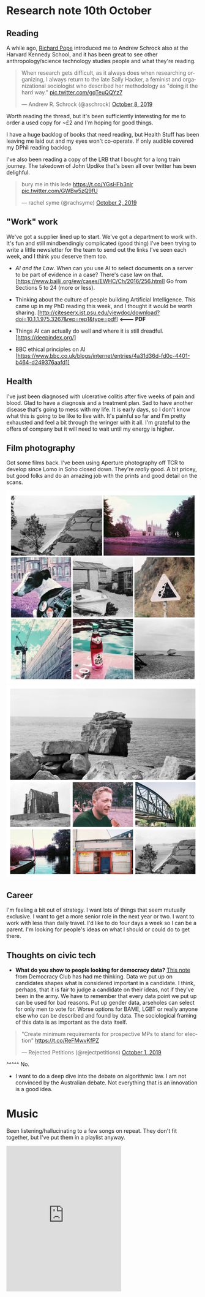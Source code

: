 # Research note 10th October

## Reading
A while ago, [Richard Pope](https://twitter.com/richardjpope) introduced me to Andrew Schrock also at the Harvard Kennedy School, and it has been great to see other anthropology/science technology studies people and what they're reading.
<blockquote class="twitter-tweet" data-partner="tweetdeck"><p lang="en" dir="ltr">When research gets difficult, as it always does when researching organizing, I always return to the late Sally Hacker, a feminist and organizational sociologist who described her methodology as &quot;doing it the hard way.&quot; <a href="https://t.co/gqTeuQQYz7">pic.twitter.com/gqTeuQQYz7</a></p>&mdash; Andrew R. Schrock (@aschrock) <a href="https://twitter.com/aschrock/status/1181618371411898368?ref_src=twsrc%5Etfw">October 8, 2019</a></blockquote>
<script async src="https://platform.twitter.com/widgets.js" charset="utf-8"></script>
Worth reading the thread, but it's been sufficiently interesting for me to order a used copy for ~£2 and I'm hoping for good things.

I have a huge backlog of books that need reading, but Health Stuff has been leaving me laid out and my eyes won't co-operate. If only audible covered my DPhil reading backlog.

I've also been reading a copy of the LRB that I bought for a long train journey. The takedown of John Updike that's been all over twitter has been delighful.
<blockquote class="twitter-tweet" data-partner="tweetdeck"><p lang="en" dir="ltr">bury me in this lede <a href="https://t.co/YGsHFb3nlr">https://t.co/YGsHFb3nlr</a> <a href="https://t.co/GWBw5zQ9fU">pic.twitter.com/GWBw5zQ9fU</a></p>&mdash; rachel syme (@rachsyme) <a href="https://twitter.com/rachsyme/status/1179483785211060231?ref_src=twsrc%5Etfw">October 2, 2019</a></blockquote>
<script async src="https://platform.twitter.com/widgets.js" charset="utf-8"></script>

## "Work" work
We've got a supplier lined up to start. We've got a department to work with. It's fun and still mindbendingly complicated (good thing)
I've been trying to write a little newsletter for the team to send out the links I've seen each week, and I think you deserve them too.
- *AI and the Law*. When can you use AI to select documents on a server to be part of evidence in a case? There's case law on that.
[https://www.bailii.org/ew/cases/EWHC/Ch/2016/256.html]
Go from Sections 5 to 24 (more or less).

- Thinking about the culture of people building Artificial Intelligence.
This came up in my PhD reading this week, and I thought it would be worth sharing.
[http://citeseerx.ist.psu.edu/viewdoc/download?doi=10.1.1.975.3267&rep=rep1&type=pdf] **<--- PDF**

- Things AI can actually do well and where it is still dreadful.
[https://deepindex.org/]

- BBC ethical principles on AI
[https://www.bbc.co.uk/blogs/internet/entries/4a31d36d-fd0c-4401-b464-d249376aafd1]

## Health
I've just been diagnosed with ulcerative colitis after five weeks of pain and blood. Glad to have a diagnosis and a treatment plan. Sad to have another disease that's going to mess with my life. It is early days, so I don't know what this is going to be like to live with. It's painful so far and I'm pretty exhausted and feel a bit through the wringer with it all. I'm grateful to the offers of company but it will need to wait until my energy is higher.

## Film photography
Got some films back. I've been using Aperture photography off TCR to develop since Lomo in Soho closed down. They're _really_ good. A bit pricey, but good folks and do an amazing job with the prints and good detail on the scans.

![collage of black and white, purple and colour shots](https://raw.githubusercontent.com/blangry/thedoctorate/master/B014457-R1-01-00A-COLLAGE.jpg "collage of black and white, purple and colour shots")
<br>
![collage of black and white, purple and colour shots](https://raw.githubusercontent.com/blangry/thedoctorate/master/B014457-R1-17-16A-COLLAGE.jpg "collage of black and white, purple and colour shots")

## Career
I'm feeling a bit out of strategy. I want lots of things that seem mutually exclusive. I want to get a more senior role in the next year or two. I want to work with less than daily travel. I'd like to do four days a week so I can be a parent. I'm looking for people's ideas on what I should or could do to get there.

## Thoughts on civic tech

- **What do you show to people looking for democracy data?** [This note](https://democracyclub.org.uk/blog/2019/09/19/what-goes-who/) from Democracy Club has had me thinking. Data we put up on candidates shapes what is considered important in a candidate. I think, perhaps, that it is fair to judge a candidate on their ideas, not if they've been in the army. We have to remember that every data point we put up can be used for bad reasons. Put up gender data, arseholes can select for only men to vote for. Worse options for BAME, LGBT or really anyone else who can be described and found by data. The sociological framing of this data is as important as the data itself.
<blockquote class="twitter-tweet" data-partner="tweetdeck"><p lang="en" dir="ltr">&quot;Create minimum requirements for prospective MPs to stand for election&quot; <a href="https://t.co/ReFMwvKfPZ">https://t.co/ReFMwvKfPZ</a></p>&mdash; Rejected Petitions (@rejectpetitions) <a href="https://twitter.com/rejectpetitions/status/1179079891742068737?ref_src=twsrc%5Etfw">October 1, 2019</a></blockquote>
<script async src="https://platform.twitter.com/widgets.js" charset="utf-8"></script>
^^^^^ No.

- I want to do a deep dive into the debate on algorithmic law. I am not convinced by the Australian debate. Not everything that is an innovation is a good idea.


# Music
Been listening/hallucinating to a few songs on repeat. They don't fit together, but I've put them in a playlist anyway.

<iframe src="https://open.spotify.com/embed/playlist/3RmpYSMZke9dYJW42T1xe1" width="300" height="380" frameborder="0" allowtransparency="true" allow="encrypted-media"></iframe>